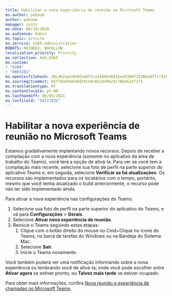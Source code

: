 ```yaml
---
title: Habilitar a nova experiência de reunião no Microsoft Teams
ms.author: pebaum
author: pebaum
manager: scotv
ms.date: 08/18/2020
ms.audience: Admin
ms.topic: article
ms.service: o365-administration
ROBOTS: NOINDEX, NOFOLLOW
localization_priority: Priority
ms.collection: Adm_O365
ms.custom:
- "6188"
- "9003281"
ms.openlocfilehash: 28cd62ae14b9d2e8f2ca1486636015e49308f32360a0f7cf42694d1133bac53b
ms.sourcegitcommit: b5f7da89a650d2915dc652449623c78be6247175
ms.translationtype: HT
ms.contentlocale: pt-BR
ms.lasthandoff: 08/05/2021
ms.locfileid: "54117832"
---
```

# <a name="enable-the-new-meeting-experience-in-microsoft-teams"></a>Habilitar a nova experiência de reunião no Microsoft Teams

Estamos gradativamente implantando novos recursos. Depois de receber a compilação com a nova experiência (somente no aplicativo da área de trabalho do Teams), você terá a opção de ativá-la. Para ver se você tem a compilação mais recente, selecione sua foto de perfil na parte superior do aplicativo Teams e, em seguida, selecione **Verificar se há atualizações**. Os recursos são implementados para os locatários com o tempo, portanto, mesmo que você tenha atualizado o build anteriormente, o recurso pode não ter sido implementado ainda.  

Para ativar a nova experiência nas configurações do Teams:

1. Selecione sua foto de perfil na parte superior do aplicativo do Teams, e vá para **Configurações** >  **Gerais**. 
2. Selecione **Ativar nova experiência de reunião**.
3. Reinicie o Teams seguindo estas etapas:
    1. Clique com o botão direito do mouse ou Cmd+Clique no ícone do Teams, na barra de tarefas do Windows ou na Bandeja do Sistema Mac.
    2. Selecione **Sair**.
    3. Inicie o Teams novamente.

Você também poderá ver uma notificação informando sobre a nova experiência ou lembrando você de ativá-la; onde você pode escolher entre **Ativar agora** se estiver pronto, ou **Talvez mais tarde** se estiver ocupado.  

Para obter mais informações, confira [Nova reunião e experiência de chamadas no Microsoft Teams](https://techcommunity.microsoft.com/t5/microsoft-teams-blog/new-meeting-and-calling-experience-in-microsoft-teams/ba-p/1537581).